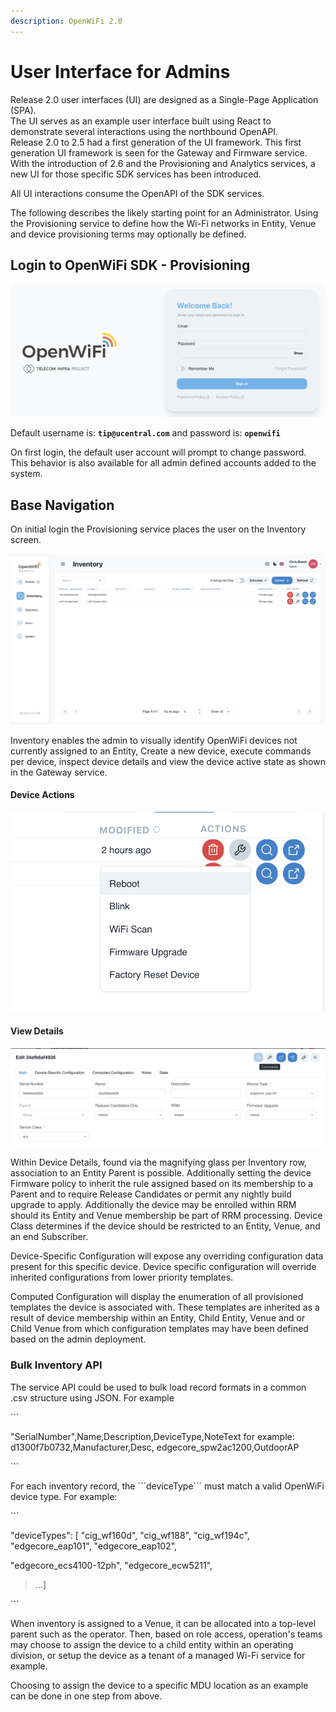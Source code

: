 ```yaml
---
description: OpenWiFi 2.0
---
```


# User Interface for Admins

Release 2.0 user interfaces (UI) are designed as a Single-Page Application (SPA). \
The UI serves as an example user interface built using React to demonstrate several interactions using the northbound OpenAPI. \
Release 2.0 to 2.5 had a first generation of the UI framework. This first generation UI framework is seen for the Gateway and Firmware service. With the introduction of 2.6 and the Provisioning and Analytics services, a new UI for those specific SDK services has been introduced.&#x20;

All UI interactions consume the OpenAPI of the SDK services.&#x20;

The following describes the likely starting point for an Administrator. Using the Provisioning service to define how the Wi-Fi networks in Entity, Venue and device provisioning terms may optionally be defined.&#x20;

## Login to OpenWiFi SDK - Provisioning



![Login to Provisioning](<../../.gitbook/assets/Screen Shot 2022-07-19 at 2.36.39 PM.png>)

Default username is: **`tip@ucentral.com`** and password is: **`openwifi`**

On first login, the default user account will prompt to change password. This behavior is also available for all admin defined accounts added to the system.&#x20;

## **Base Navigation**

On initial login the Provisioning service places the user on the Inventory screen.&#x20;

![Provisioning Inventory](<../../.gitbook/assets/Screen Shot 2022-07-19 at 2.39.45 PM.png>)

Inventory enables the admin to visually identify OpenWiFi devices not currently assigned to an Entity, Create a new device, execute commands per device, inspect device details and view the device active state as shown in the Gateway service.&#x20;

#### Device Actions

![Device Actions](<../../.gitbook/assets/Screen Shot 2022-07-19 at 2.42.29 PM.png>)



#### View Details

![Device Details](<../../.gitbook/assets/Screen Shot 2022-07-19 at 2.44.19 PM.png>)

Within Device Details, found via the magnifying glass per Inventory row, association to an Entity Parent is possible. Additionally setting the device Firmware policy to inherit the rule assigned based on its membership to a Parent and to require Release Candidates or permit any nightly build upgrade to apply. Additionally the device may be enrolled within RRM should its Entity and Venue membership be part of RRM processing. Device Class determines if the device should be restricted to an Entity, Venue, and an end Subscriber.&#x20;

Device-Specific Configuration will expose any overriding configuration data present for this specific device. Device specific configuration will override inherited configurations from lower priority templates.&#x20;

Computed Configuration will display the enumeration of all provisioned templates the device is associated with. These templates are inherited as a result of device membership within an Entity, Child Entity, Venue and or Child Venue from which configuration templates may have been defined based on the admin deployment.&#x20;



### Bulk Inventory API

The service API could be used to bulk load record formats in a common .csv structure using JSON. For example

\`\`\`

"SerialNumber",Name,Description,DeviceType,NoteText for example: d1300f7b0732,Manufacturer,Desc, edgecore\_spw2ac1200,OutdoorAP

\`\`\`

For each inventory record, the \`\`\`deviceType\`\`\` must match a valid OpenWiFi device type. For example:

\`\`\`

"deviceTypes": \[ "cig\_wf160d", "cig\_wf188", "cig\_wf194c", "edgecore\_eap101", "edgecore\_eap102",

"edgecore\_ecs4100-12ph", "edgecore\_ecw5211",

> ...]

\`\`\`

When inventory is assigned to a Venue, it can be allocated into a top-level parent such as the operator. Then, based on role access, operation's teams may choose to assign the device to a child entity within an operating division, or setup the device as a tenant of a managed Wi-Fi service for example.

Choosing to assign the device to a specific MDU location as an example can be done in one step from above.

##
